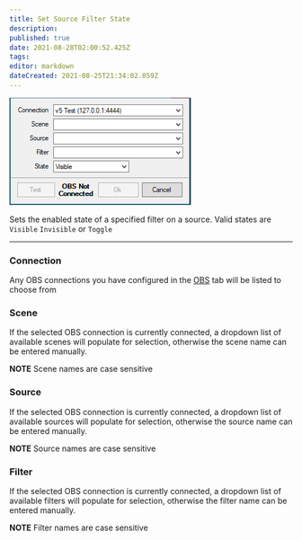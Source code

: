 ```yaml
---
title: Set Source Filter State
description:
published: true
date: 2021-08-28T02:00:52.425Z
tags:
editor: markdown
dateCreated: 2021-08-25T21:34:02.059Z
---
```




![filter state](/122173244-7d17ab80-ce79-11eb-92a6-f1da0cd5ec74.png)

Sets the enabled state of a specified filter on a source. Valid states are `Visible` `Invisible` or `Toggle`

***

### Connection

Any OBS connections you have configured in the [OBS](/OBS) tab will be listed to choose from

### Scene

If the selected OBS connection is currently connected, a dropdown list of available scenes will populate for selection, otherwise the scene name can be entered manually.

**NOTE** Scene names are case sensitive

### Source

If the selected OBS connection is currently connected, a dropdown list of available sources will populate for selection, otherwise the source name can be entered manually.

**NOTE** Source names are case sensitive

### Filter

If the selected OBS connection is currently connected, a dropdown list of available filters will populate for selection, otherwise the filter name can be entered manually.

**NOTE** Filter names are case sensitive